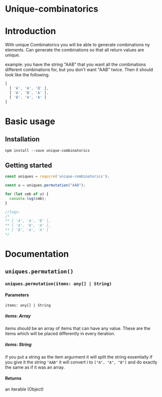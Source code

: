 
# Unique-combinatorics

# Introduction

With unique Combinatorics you will be able to generate combinations ny elements. Can generate the combinations so that all return values are unique.

example: you have the string "AAB" that you want all the combinations different combinations for, but you don't want "AAB" twice. Then it should look like the following.

```javascript
[
  [ 'A', 'A', 'B' ],
  [ 'A', 'B', 'A' ],
  [ 'B', 'A', 'A' ]
]
```

# Basic usage

## Installation

`npm install --save unique-combinatorics`

## Getting started

```javascript
const uniques = require('unique-combinatorics');

const u = uniques.permutation("AAB");

for (let cmb of u) {
  console.log(cmb);
}

//logs:
/*
** [ 'A', 'A', 'B' ],
** [ 'A', 'B', 'A' ],
** [ 'B', 'A', 'A' ]
*/

```

# Documentation

## `uniques.permutation()`

### `uniques.permutation(items: any[] | String)`

#### Parameters

`items: any[] | String`

##### items: Array

items should be an array of items that can have any value. These are the items which will be placed differently in every iteration.

##### items: String

if you put a string as the item argurment it will split the string essentially if you give it the string `"AAB"` it will convert i to `["A", "A", "B"]` and do exactly the same as if it was an array.

#### Returns

an iterable (Object)

<!-- ## `uniques.permutationUnfiltered` -->
<!-- not ready for documentations -->
